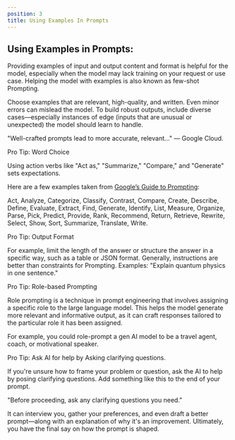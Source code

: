 ```yaml
---
position: 3
title: Using Examples In Prompts
---
```


## Using Examples in Prompts:

Providing examples of input and output content and format is helpful for the model, especially when the model may lack training on your request or use case. Helping the model with examples is also known as few-shot Prompting.

Choose examples that are relevant, high-quality, and written. Even minor errors can mislead the model. To build robust outputs, include diverse cases—especially instances of edge (inputs that are unusual or unexpected) the model should learn to handle.



"Well-crafted prompts lead to more accurate, relevant..." — Google Cloud.





Pro Tip: Word Choice

Using action verbs like "Act as," "Summarize," "Compare," and "Generate" sets expectations.





Here are a few examples taken from [Google’s Guide to Prompting](https://grow.google/enroll-certificates/prompting-essentials-mid/):

Act, Analyze, Categorize, Classify, Contrast, Compare, Create, Describe, Define, Evaluate, Extract, Find, Generate, Identify, List, Measure, Organize, Parse, Pick, Predict, Provide, Rank, Recommend, Return, Retrieve, Rewrite, Select, Show, Sort, Summarize, Translate, Write.



Pro Tip: Output Format

For example, limit the length of the answer or structure the answer in a specific way, such as a table or JSON format. Generally, instructions are better than constraints for Prompting. Examples: "Explain quantum physics in one sentence."





Pro Tip: Role-based Prompting

Role prompting is a technique in prompt engineering that involves assigning a specific role to the large language model. This helps the model generate more relevant and informative output, as it can craft responses tailored to the particular role it has been assigned.

For example, you could role-prompt a gen AI model to be a travel agent, coach, or motivational speaker.





Pro Tip: Ask AI for help by Asking clarifying questions.

If you're unsure how to frame your problem or question, ask the AI to help by posing clarifying questions. Add something like this to the end of your prompt.

"Before proceeding, ask any clarifying questions you need."



It can interview you, gather your preferences, and even draft a better prompt—along with an explanation of why it's an improvement. Ultimately, you have the final say on how the prompt is shaped.